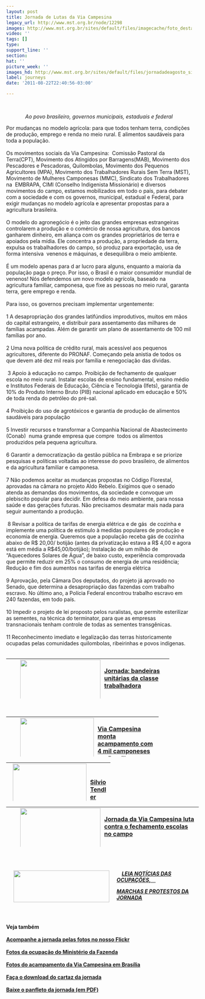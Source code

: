 ```yaml
---
layout: post
title: Jornada de Lutas da Via Campesina
legacy_url: http://www.mst.org.br/node/12298
images: http://www.mst.org.br/sites/default/files/imagecache/foto_destaque/jornadadeagosto_site1.jpg
video: ''
tags: []
type: 
support_line: ''
section: 
hat: ''
picture_week: ''
images_hd: http://www.mst.org.br/sites/default/files/jornadadeagosto_site1.jpg
label: journeys
date: '2011-08-22T22:40:56-03:00'

---
```

<p style="text-align: center;">&nbsp;</p><p style="text-align: center;"><em>Ao povo brasileiro, governos municipais, estaduais e federal</em></p><p>Por  mudanças no modelo agrícola: para que todos tenham terra, condições de  produção, emprego e renda no meio rural. E alimentos saudáveis para toda  a população. <br><br>Os movimentos sociais da Via Campesina:&nbsp; Comissão  Pastoral da Terra(CPT), Movimento dos Atingidos por Barragens(MAB),  Movimento dos Pescadores e Pescadoras, Quilombolas, Movimento dos  Pequenos Agricultores (MPA), Movimento dos Trabalhadores Rurais Sem  Terra (MST), Movimento de Mulheres Camponesas (MMC), Sindicato dos  Trabalhadores na&nbsp; EMBRAPA, CIMI (Conselho Indigenista Missionário) e  diversos movimentos do campo, estamos mobilizados em todo o país, para  debater com a sociedade e com os governos, municipal, estadual e  Federal, para exigir mudanças no modelo agrícola e apresentar propostas  para a agricultura brasileira.<br><br>O modelo do agronegócio é o jeito  das grandes empresas estrangeiras controlarem a produção e o comércio de  nossa agricultura, dos bancos ganharem dinheiro, em aliança com os  grandes proprietários de terra e apoiados pela mídia. Ele concentra a  produção, a propriedade da terra, expulsa os trabalhadores do campo, só  produz para exportação, usa de forma intensiva&nbsp; venenos e máquinas, e  desequilibra o meio ambiente. <br><br>É um modelo apenas para d ar lucro  para alguns, enquanto a maioria da população paga o preço. Por isso, o  Brasil é o maior consumidor mundial de venenos! Nós defendemos um novo  modelo agrícola, baseado na agricultura familiar, camponesa, que fixe as  pessoas no meio rural, garanta terra, gere emprego e renda. <br><br>Para isso, os governos precisam implementar urgentemente:<br><br>1  A desapropriação dos grandes latifúndios improdutivos, muitos em mãos  do capital estrangeiro, e distribuir para assentamento das milhares de  famílias acampadas. Além de garantir um plano de assentamento de 100 mil  famílias por ano.<br><br>2 Uma nova política de crédito rural, mais  acessível aos pequenos agricultores, diferente do PRONAF. Começando pela  anistia de todos os que devem até dez mil reais por família e  renegociação das dividas.<br><br>&nbsp;3 Apoio à educação no campo. Proibição  de fechamento de qualquer escola no meio rural. Instalar escolas de  ensino fundamental, ensino médio e Institutos Federais de Educação,  Ciência e Tecnologia (Ifets), garantia de 10% do Produto Interno Bruto  (PIB) nacional aplicado em educação e 50% de toda renda do petróleo do  pré-sal.<br><br>4 Proibição do uso de agrotóxicos e garantia de produção de alimentos saudáveis para população<br><br>5  Investir recursos e transformar a Companhia Nacional de Abastecimento  (Conab)&nbsp; numa grande empresa que compre&nbsp; todos os alimentos produzidos  pela pequena agricultura.<br><br>6 Garantir a democratização da gestão  pública na Embrapa e se priorize pesquisas e políticas voltadas ao  interesse do povo brasileiro, de alimentos e da agricultura familiar e  camponesa.<br><br>7 Não podemos aceitar as mudanças propostas no Código  Florestal, aprovadas na câmara no projeto Aldo Rebelo. Exigimos que o  senado atenda as demandas dos movimentos, da sociedade e convoque um  plebiscito popular para decidir. Em defesa do meio ambiente, para nossa  saúde e das gerações futuras. Não precisamos desmatar mais nada para  seguir aumentando a produção.<br><br>&nbsp;8 Revisar a política de tarifas de  energia elétrica e de gás&nbsp; de cozinha e&nbsp; implemente uma política de  estimulo à medidas populares de produção e economia de energia. Queremos  que a população receba gás de cozinha abaixo de R$ 20,00/ botijão  (antes da privatização estava a R$ 4,00 e agora está em média a  R$45,00/botijão); Instalação de um milhão de “Aquecedores Solares de  Água”, de baixo custo, experiência comprovada que permite reduzir em 25%  o consumo de energia de uma residência; Redução e fim dos aumentos nas  tarifas de energia elétrica <br><br>9 Aprovação, pela Câmara Dos  deputados, do projeto já aprovado no Senado, que determina a  desapropriação das fazendas com trabalho escravo. No último ano, a  Polícia Federal encontrou trabalho escravo em 240 fazendas, em todo  país.<br><br>10 Impedir o projeto de lei proposto pelos ruralistas, que  permite esterilizar as sementes, na técnica do terminator, para que as  empresas transnacionais tenham controle de todas as sementes  transgênicas.<br><br>11 Reconhecimento imediato e legalização das terras  historicamente ocupadas pelas comunidades quilombolas, ribeirinhas e  povos indígenas.<br>&nbsp;&nbsp;</p><table class="views-view-grid" style="width: 523px; height: 108px;"><tbody><tr class="row-1 
row-first row-last"><td class="col-2"><div class="views-field-title">&nbsp;</div></td>                    <td class="col-3"><div class="views-field-field-foto-fid"><a href="../../../../../Jornada-defende-bandeiras-unitarias-da-classe-trabalhadora"><img alt="" src="http://www.mst.org.br/sites/default/files/manifestacao.jpg?1314062971" class="imagecache imagecache-foto_materia_capa imagecache-default 
imagecache-foto_materia_capa_default" align="left" height="109" hspace="10" width="218"></a><strong><a href="../../../../../Via-Campesina-monta-acampamento-nacional-com-4-mil-camponeses-em-Brasilia"><br></a></strong></div><div class="views-field-field-foto-fid"><a href="../../../../../Jornada-defende-bandeiras-unitarias-da-classe-trabalhadora"><strong>Jornada: bandeiras unitárias da classe trabalhadora</strong></a></div></td></tr></tbody></table>                   <div class="views-field-field-foto-fid"><span class="field-content"><a href="../../../../../Silvio-Tendler-lanca-documentario-sobre-agrotoxicos-em-Brasilia"><br></a></span></div> <div class="views-field-title"><table class="views-view-grid" style="width: 523px; height: 108px;"><tbody><tr class="row-1 row-first row-last"><td class="col-2"><div class="views-field-title">&nbsp;</div></td>                   <td class="col-3"><div class="views-field-field-foto-fid"><a href="../../../../../Via-Campesina-monta-acampamento-nacional-com-4-mil-camponeses-em-Brasilia"><img alt="" src="http://www.mst.org.br/sites/default/files/mst%20em%20brasilia1.jpg?1313622814" class="imagecache imagecache-foto_materia_capa imagecache-default imagecache-foto_materia_capa_default" align="left" height="111" hspace="10" width="200"></a><strong><a href="../../../../../Via-Campesina-monta-acampamento-nacional-com-4-mil-camponeses-em-Brasilia"><br></a></strong><strong><a href="../../../../../Via-Campesina-monta-acampamento-nacional-com-4-mil-camponeses-em-Brasilia">Via Campesina monta <br>acampamento com 4 mil camponeses em Brasíli</a></strong></div></td></tr></tbody></table></div><div class="views-field-title"><div class="views-field-title"><table class="views-view-grid" style="width: 529px; height: 104px;"><tbody><tr class="row-1 row-first row-last">                   <td class="col-3"><div class="views-field-field-foto-fid"><span class="field-content"><a href="../../../../../Silvio-Tendler-lanca-documentario-sobre-agrotoxicos-em-Brasilia"><img alt="" src="http://www.mst.org.br/sites/default/files/veneno%20esta%20na%20mesa.jpg?1313610144" class="imagecache imagecache-foto_materia_capa imagecache-default imagecache-foto_materia_capa_default" align="left" height="111" hspace="10" width="200"></a></span></div>      <div class="views-field-title">&nbsp;</div><div class="views-field-title">&nbsp;</div><div class="views-field-title"><span class="field-content"><a href="../../../../../Silvio-Tendler-lanca-documentario-sobre-agrotoxicos-em-Brasilia"><strong>Silvio Tendler lança documentário </strong></a></span></div><div class="views-field-title"><span class="field-content"><a href="../../../../../Silvio-Tendler-lanca-documentario-sobre-agrotoxicos-em-Brasilia"><strong>sobre agrotóxicos em Brasília</strong></a></span></div></td></tr></tbody></table></div><div class="views-field-title"><div class="views-field-title"><table class="views-view-grid" style="width: 523px; height: 108px;"><tbody><tr class="row-1 
row-first row-last"><td class="col-2"><div class="views-field-title">&nbsp;</div></td>                    <td class="col-3"><div class="views-field-field-foto-fid"><a href="../../../../../node/12302"><img alt="" src="http://www.mst.org.br/sites/default/files/fechar_escola_0.jpg?1313764384" class="imagecache imagecache-foto_materia_capa imagecache-default 
imagecache-foto_materia_capa_default" align="left" height="109" hspace="10" width="218"></a><strong><a href="../../../../../Via-Campesina-monta-acampamento-nacional-com-4-mil-camponeses-em-Brasilia"><br></a></strong><strong><a href="../../../../../node/12302"><strong>Jornada  da Via  Campesina luta contra o fechamento escolas no campo</strong></a></strong></div></td></tr></tbody></table></div>                   <div class="views-field-field-foto-fid"><span class="field-content"><a href="../../../../../Silvio-Tendler-lanca-documentario-sobre-agrotoxicos-em-Brasilia"><br></a></span></div></div></div> <div class="views-field-title">&nbsp;</div><div class="views-field-title"><p><a target="_self" href="../../../../../taxonomy/term/972"><img alt="" src="http://www.mst.org.br/sites/default/files/images/Brasil02.jpg" align="left" height="86" hspace="20" width="260"></a></p> <p>&nbsp;<strong>&nbsp;&nbsp; </strong><a href="../../../../../taxonomy/term/972"><u><em><strong>LEIA NOTÍCIAS DAS OCUPAÇÕES, &nbsp; &nbsp; <br></strong></em></u></a></p> <p><a href="../../../../../taxonomy/term/972"><u><em><strong>MARCHAS E PROTESTOS DA JORNADA</strong></em></u></a></p> <p>&nbsp;</p></div><div class="views-field-title">&nbsp;</div><div class="views-field-title"><strong>Veja também</strong></div><div class="views-field-title">&nbsp;</div><div class="views-field-title"><a href="http://www.flickr.com/photos/mst_oficial" target="_blank"><strong>Acompanhe a jornada pelas fotos no nosso Flickr</strong></a></div><div class="views-field-title">&nbsp;</div><div class="views-field-title"><a target="_blank" href="http://agenciabrasil.ebc.com.br/galeria/2011-08-23/trabalhadores-sem-terra-ocupam-predio-do-ministerio-da-fazenda-em-brasilia"><strong>Fotos da ocupação do Ministério da Fazenda</strong></a></div><div class="views-field-title">&nbsp;</div><div class="views-field-title"><a target="_blank" href="http://agenciabrasil.ebc.com.br/galeria/2011-08-22/campesina-faz-acampamento-nacional-em-brasilia?foto=Agencia%20BrasilWDO_5499220811"><strong>Fotos do acampamento da Via Campesina em Brasília</strong></a></div><div class="views-field-title">&nbsp;</div><div class="views-field-title"><a href="http://www.mst.org.br/sites/default/files/cartaz_jornadadeagosto.jpg" onclick="window.open(this.href,'','resizable=no,location=no,menubar=no,scrollbars=no,status=no,toolbar=no,fullscreen=no,dependent=no,status'); return false"><strong>Faça o download do cartaz da jornada</strong></a></div><div class="views-field-title">&nbsp;</div><div class="views-field-title"><a href="http://www.mst.org.br/sites/default/files/Panfleto_Via_Campesina_A4.pdf" onclick="window.open(this.href,'','resizable=no,location=no,menubar=no,scrollbars=no,status=no,toolbar=no,fullscreen=no,dependent=no,status'); return false"><strong>Baixe o panfleto da jornada (em PDF)</strong></a></div><div class="views-field-title">&nbsp;</div><p>&nbsp;</p><p>&nbsp;</p><p>&nbsp;</p><p>&nbsp;</p>
